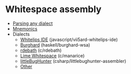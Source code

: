 # Whitespace assembly

- [Parsing any dialect](parsing.md)
- [Mnemonics](mnemonics.md)
- Dialects
  - [Whitelips IDE](whitelips.md) (javascript/vii5ard-whitelips-ide)
  - [Burghard](burghard.md) (haskell/burghard-wsa)
  - [rdebath](rdebath.md) (c/rdebath)
  - [Lime Whitespace](limews.md) (c/manarice)
  - [littleBugHunter](littlebughunter.md) (csharp/littlebughunter-assembler)
  - [Other](other_dialects.md)
